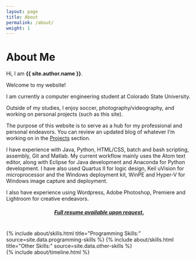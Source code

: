 ```yaml
---
layout: page
title: About
permalink: /about/
weight: 1
---
```


# **About Me**

Hi, I am **{{ site.author.name }}**.<br>

<p>Welcome to my website!</p>

<p>I am currently a computer engineering student at Colorado State University.</p>

<p>Outside of my studies, I enjoy soccer, photography/videography, and working on personal projects (such as this site).</p>

<p>The purpose of this website is to serve as a hub for my professional and personal endeavors. You can review an updated blog of whatever I’m working on in the <a href="http://localhost:4000/projects/">Projects</a> section.</p>

<p>I have experience with Java, Python, HTML/CSS, batch and bash scripting, assembly, Git and Matlab. My current workflow mainly uses the Atom text editor, along with Eclipse for Java development and Anaconda for Python development. I have also used Quartus II for logic design, Keil uVision for microprocessor and the Windows deployment kit, WinPE and Hyper-V for Windows image capture and deployment.</p>

<p>I also have experience using Wordpress, Adobe Photoshop, Premiere and Lightroom for creative endeavors.</p>

<h5><strong><center><a href="mailto:ryan@ryanguidice.com">Full resume available upon request.</a></center></strong></h5>
<br>


<div class="row">
{% include about/skills.html title="Programming Skills:" source=site.data.programming-skills %}
{% include about/skills.html title="Other Skills:" source=site.data.other-skills %}
</div>

<div class="row">
{% include about/timeline.html %}
</div>
